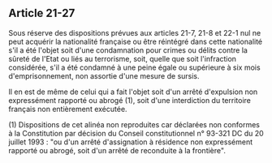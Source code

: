 Article 21-27
----
Sous réserve des dispositions prévues aux articles 21-7, 21-8 et 22-1 nul ne
peut acquérir la nationalité française ou être réintégré dans cette nationalité
s'il a été l'objet soit d'une condamnation pour crimes ou délits contre la
sûreté de l'Etat ou liés au terrorisme, soit, quelle que soit l'infraction
considérée, s'il a été condamné à une peine égale ou supérieure à six mois
d'emprisonnement, non assortie d'une mesure de sursis.

Il en est de même de celui qui a fait l'objet soit d'un arrêté d'expulsion non
expressément rapporté ou abrogé (1), soit d'une interdiction du territoire
français non entièrement exécutée.

(1) Dispositions de cet alinéa non reproduites car déclarées non conformes à la
Constitution par décision du Conseil constitutionnel n° 93-321 DC du 20 juillet
1993 : "ou d'un arrêté d'assignation à résidence non expressément rapporté ou
abrogé, soit d'un arrêté de reconduite à la frontière".
